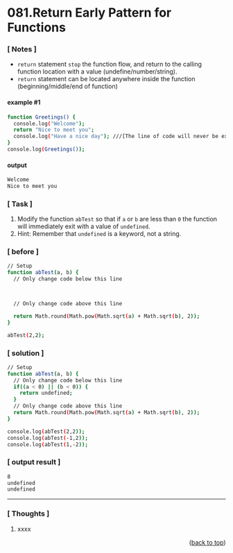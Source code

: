 <a name="topage"></a>

# 081.Return Early Pattern for Functions

### [ Notes ]
  * `return` statement `stop` the function flow, and return to the calling function location with a value (undefine/number/string).
  * `return` statement can be located anywhere inside the function (beginning/middle/end of function)

#### example #1

```sh
function Greetings() {
  console.log("Welcome");
  return "Nice to meet you";
  console.log("Have a nice day"); ///[The line of code will never be executed]///
}
console.log(Greetings());
```

#### output
```sh
Welcome
Nice to meet you
```

### [ Task ]
  1. Modify the function `abTest` so that if `a` or `b` are less than `0` the function will immediately exit with a value of `undefined`.
  2. Hint: Remember that `undefined` is a keyword, not a string.

### [ before ]

```sh
// Setup
function abTest(a, b) {
  // Only change code below this line



  // Only change code above this line

  return Math.round(Math.pow(Math.sqrt(a) + Math.sqrt(b), 2));
}

abTest(2,2);
```

### [ solution ]

```sh
// Setup
function abTest(a, b) {
  // Only change code below this line
  if((a < 0) || (b < 0)) {
    return undefined;
  }
  // Only change code above this line
  return Math.round(Math.pow(Math.sqrt(a) + Math.sqrt(b), 2));
}

console.log(abTest(2,2));
console.log(abTest(-1,2));
console.log(abTest(1,-2));
```

### [ output result ]

```sh
8
undefined
undefined
```

-----

### [ Thoughts ]

  1. xxxx
  
<p align="right">(<a href="#topage">back to top</a>)</p>
<br/>
<br/>
